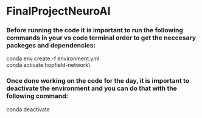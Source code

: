 # FinalProjectNeuroAI

### Before running the code it is important to run the following commands in your vs code terminal order to get the neccesary packeges and dependencies:
conda env create -f environment.yml \
conda activate hopfield-network\

### Once done working on the code for the day, it is important to deactivate the environment and you can do that with the following command:
conda deactivate
